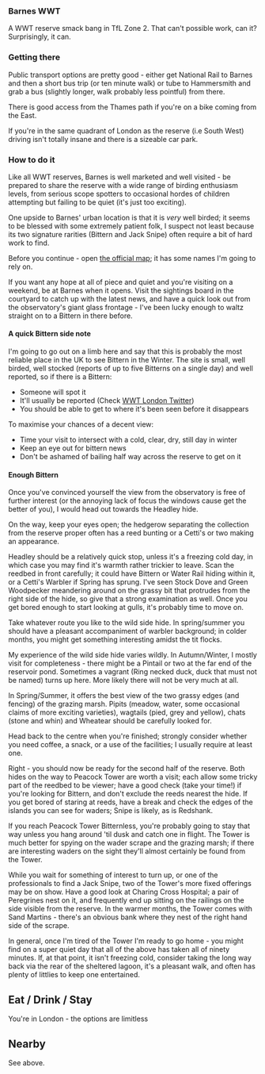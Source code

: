 ### Barnes WWT

A WWT reserve smack bang in TfL Zone 2. That can't possible work, can
it? Surprisingly, it can.

### Getting there

Public transport options are pretty good - either get National Rail to
Barnes and then a short bus trip (or ten minute walk) or tube to
Hammersmith and grab a bus (slightly longer, walk probably less
pointful) from there.

There is good access from the Thames path if you're on a bike coming
from the East.

If you're in the same quadrant of London as the reserve (i.e South
West) driving isn't totally insane and there is a sizeable car park.

### How to do it

Like all WWT reserves, Barnes is well marketed and well visited - be
prepared to share the reserve with a wide range of birding enthusiasm
levels, from serious scope spotters to occasional hordes of children
attempting but failing to be quiet (it's just too exciting).

One upside to Barnes' urban location is that it is _very_ well birded;
it seems to be blessed with some extremely patient folk, I suspect not
least because its two signature rarities (Bittern and Jack Snipe)
often require a bit of hard work to find.

Before you continue - open [the official
map](https://www.wwt.org.uk/userfiles/images/Centre%20maps/WWTLondon-MAP.jpg);
it has some names I'm going to rely on.

If you want any hope at all of piece and quiet and you're visiting on
a weekend, be at Barnes when it opens. Visit the sightings board in
the courtyard to catch up with the latest news, and have a quick look
out from the observatory's giant glass frontage - I've been lucky
enough to waltz straight on to a Bittern in there before.

#### A quick Bittern side note

I'm going to go out on a limb here and say that this is probably the
most reliable place in the UK to see Bittern in the Winter. The site
is small, well birded, well stocked (reports of up to five Bitterns on
a single day) and well reported, so if there is a Bittern:

  * Someone will spot it
  * It'll usually be reported (Check [WWT London Twitter](https://twitter.com/wwtlondon?lang=en))
  * You should be able to get to where it's been seen before it disappears

To maximise your chances of a decent view:

  * Time your visit to intersect with a cold, clear, dry, still day in winter
  * Keep an eye out for bittern news
  * Don't be ashamed of bailing half way across the reserve to get on it

#### Enough Bittern

Once you've convinced yourself the view from the observatory is free
of further interest (or the annoying lack of focus the windows cause
get the better of you), I would head out towards the Headley hide.

On the way, keep your eyes open; the hedgerow separating the
collection from the reserve proper often has a reed bunting or a
Cetti's or two making an appearance.

Headley should be a relatively quick stop, unless it's a freezing cold
day, in which case you may find it's warmth rather trickier to
leave. Scan the reedbed in front carefully; it could have Bittern or
Water Rail hiding within it, or a Cetti's Warbler if Spring has
sprung. I've seen Stock Dove and Green Woodpecker meandering around on
the grassy bit that protrudes from the right side of the hide, so give
that a strong examination as well. Once you get bored enough to start
looking at gulls, it's probably time to move on.

Take whatever route you like to the wild side hide. In spring/summer
you should have a pleasant accompaniment of warbler background; in
colder months, you might get something interesting amidst the tit
flocks.

My experience of the wild side hide varies wildly. In Autumn/Winter, I
mostly visit for completeness - there might be a Pintail or two at the
far end of the reservoir pond. Sometimes a vagrant (Ring necked duck,
duck that must not be named) turns up here. More likely there will not
be very much at all.

In Spring/Summer, it offers the best view of the two grassy edges (and
fencing) of the grazing marsh. Pipits (meadow, water, some occasional
claims of more exciting varieties), wagtails (pied, grey and yellow),
chats (stone and whin) and Wheatear should be carefully looked for.

Head back to the centre when you're finished; strongly consider
whether you need coffee, a snack, or a use of the facilities; I
usually require at least one.

Right - you should now be ready for the second half of the
reserve. Both hides on the way to Peacock Tower are worth a visit;
each allow some tricky part of the reedbed to be viewer; have a good
check (take your time!) if you're looking for Bittern, and don't
exclude the reeds nearest the hide. If you get bored of staring at
reeds, have a break and check the edges of the islands you can see for
waders; Snipe is likely, as is Redshank.

If you reach Peacock Tower Bitternless, you're probably going to stay
that way unless you hang around 'til dusk and catch one in flight. The
Tower is much better for spying on the wader scrape and the grazing
marsh; if there are interesting waders on the sight they'll almost
certainly be found from the Tower.

While you wait for something of interest to turn up, or one of the
professionals to find a Jack Snipe, two of the Tower's more fixed
offerings may be on show. Have a good look at Charing Cross Hospital;
a pair of Peregrines nest on it, and frequently end up sitting on the
railings on the side visible from the reserve. In the warmer months,
the Tower comes with Sand Martins - there's an obvious bank where they
nest of the right hand side of the scrape.

In general, once I'm tired of the Tower I'm ready to go home - you
might find on a super quiet day that all of the above has taken all of
ninety minutes. If, at that point, it isn't freezing cold, consider
taking the long way back via the rear of the sheltered lagoon, it's a
pleasant walk, and often has plenty of littlies to keep one
entertained.

## Eat / Drink / Stay

You're in London - the options are limitless

## Nearby

See above.